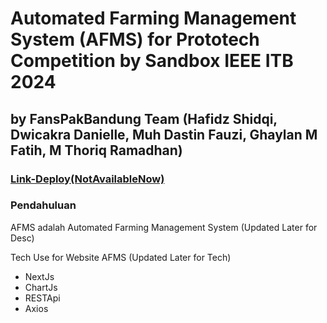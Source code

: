 # Automated Farming Management System (AFMS) for Prototech Competition by Sandbox IEEE ITB 2024
## by FansPakBandung Team (Hafidz Shidqi, Dwicakra Danielle, Muh Dastin Fauzi, Ghaylan M Fatih, M Thoriq Ramadhan)
### [Link-Deploy(NotAvailableNow)]()

### Pendahuluan
AFMS adalah Automated Farming Management System (Updated Later for Desc)

Tech Use for Website AFMS (Updated Later for Tech)
- NextJs
- ChartJs
- RESTApi
- Axios
